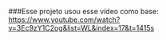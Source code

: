 ###Esse projeto usou esse vídeo como base: https://www.youtube.com/watch?v=3Ec9zY1C2og&list=WL&index=17&t=1415s
